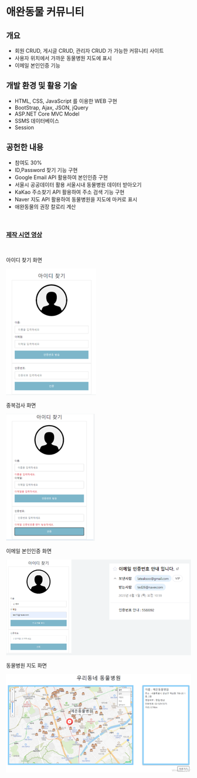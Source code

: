 # **애완동물 커뮤니티**

## **개요**
- 회원 CRUD, 게시글 CRUD, 관리자 CRUD 가 가능한 커뮤니티 사이트
- 사용자 위치에서 가까운 동물병원 지도에 표시
- 이메일 본인인증 기능

## **개발 환경 및 활용 기술**
- HTML, CSS, JavaScript 를 이용한 WEB 구현
- BootStrap, Ajax, JSON, jQuery
- ASP.NET Core MVC Model
- SSMS 데이터베이스 
- Session 

## **공헌한 내용**
- 참여도 30%
- ID,Password 찾기 기능 구현
- Google Email API 활용하여 본인인증 구현
- 서울시 공공데이터 활용 서울시내 동물병원 데이터 받아오기
- KaKao 주소찾기 API 활용하여 주소 검색 기능 구현
- Naver 지도 API 활용하여 동물병원을 지도에 마커로 표시
- 애완동물의 권장 칼로리 계산 

<br>

### **[제작 시연 영상]**

<br>

[제작 시연 영상]: https://m.youtube.com/watch?v=fFXaWz4HeIs&list=PLedGoSru794-KgmCF7BvggtHcqj9RvLta&index=2&pp=iAQB

아이디 찾기 화면

![아이디 찾기](https://github.com/Lateaksoo/Dogcat/blob/master/README_Image/1.png)

중복검사 화면

![중복검사](https://github.com/Lateaksoo/Dogcat/blob/master/README_Image/2.png)

이메일 본인인증 화면

![이메일 본인인증 화면](https://github.com/Lateaksoo/Dogcat/blob/master/README_Image/3.png)

동물병원 지도 화면 

![동물병원 지도 화면](https://github.com/Lateaksoo/Dogcat/blob/master/README_Image/4.png)
